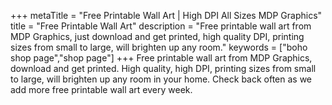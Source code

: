 +++
metaTitle = "Free Printable Wall Art | High DPI All Sizes MDP Graphics"
title = "Free Printable Wall Art"
description = "Free printable wall art from MDP Graphics, just download and get printed, high quality DPI, printing sizes from small to large, will brighten up any room."
keywords = ["boho shop page","shop page"]
+++
Free printable wall art from MDP Graphics, download and get printed. High quality, high DPI, printing sizes from small to large, will brighten up any room in your home. Check back often as we add more free printable wall art every week.